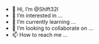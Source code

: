 - 👋 Hi, I’m @ShIft32l
- 👀 I’m interested in ...
- 🌱 I’m currently learning ...
- 💞️ I’m looking to collaborate on ...
- 📫 How to reach me ...

<!---
ShIft32l/ShIft32l is a ✨ special ✨ repository because its `README.md` (this file) appears on your GitHub profile.
You can click the Preview link to take a look at your changes.
--->
